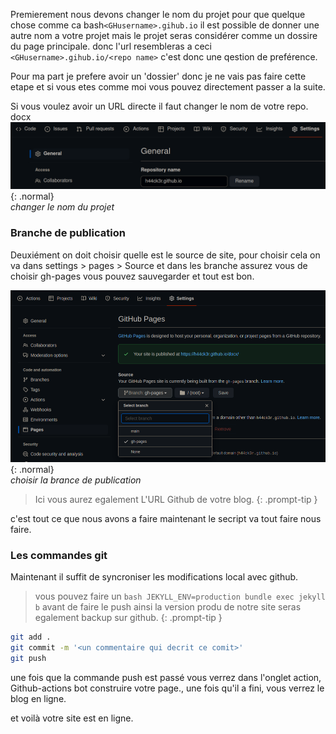 Premierement nous devons changer le nom du projet pour que quelque chose comme ca bash`<GHusername>.gihub.io` il est possible de donner une autre nom a votre projet mais le projet seras considérer comme un dossire du page principale. donc l'url resembleras a ceci `<GHusername>.gihub.io/<repo name>` c'est donc une qestion de preférence.     

Pour ma part je prefere avoir un 'dossier' donc je ne vais pas faire cette etape et si vous etes comme moi vous pouvez directement passer a la suite.

Si vous voulez avoir un URL directe il faut changer le nom de votre repo.    
docx
![changer le nom du projet](Rename-repo.png){: .normal}        
_changer le nom du projet_

### Branche de publication 
Deuxiément on doit choisir quelle est le source de site, pour choisir cela on va dans settings > pages > Source  et dans les branche assurez vous de choisir gh-pages vous pouvez sauvegarder et tout est bon.

![choisir la brance de publication](source.png){: .normal}       
_choisir la brance de publication_

> Ici vous aurez egalement L'URL Github de votre blog.
{: .prompt-tip }

c'est tout ce que nous avons a faire maintenant le secript va tout faire nous faire.


### Les commandes git
Maintenant il suffit de syncroniser les modifications local avec github.

> vous pouvez faire un ```bash
JEKYLL_ENV=production bundle exec jekyll b``` avant de faire le push ainsi la version produ de notre site seras egalement backup sur github.
{: .prompt-tip }

```bash
git add .
git commit -m '<un commentaire qui decrit ce comit>'
git push
```
une fois que la commande push est passé vous verrez dans l'onglet action, Github-actions bot construire votre page., une fois qu'il a fini, vous verrez le blog en ligne.

et voilà votre site est en ligne. 